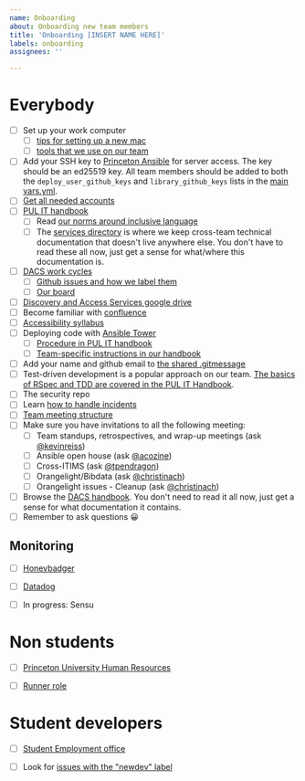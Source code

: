 ```yaml
---
name: Onboarding
about: Onboarding new team members
title: 'Onboarding [INSERT NAME HERE]'
labels: onboarding
assignees: ''

---
```


# Everybody

- [ ] Set up your work computer
    - [ ] [tips for setting up a new mac](https://github.com/pulibrary/pul-it-handbook/blob/main/services/new_mac_setup.md)
    - [ ] [tools that we use on our team](https://github.com/pulibrary/dacs_handbook/blob/main/tools.md)
- [ ] Add your SSH key to [Princeton Ansible](https://github.com/pulibrary/princeton_ansible/blob/main/group_vars/all/vars.yml) for server access. The key should be an ed25519 key. All team members should be added to both the `deploy_user_github_keys` and `library_github_keys` lists in the [main vars.yml](https://github.com/pulibrary/princeton_ansible/blob/main/group_vars/all/vars.yml).
- [ ] [Get all needed accounts](https://github.com/pulibrary/dacs_handbook/blob/main/accounts.md) 
- [ ] [PUL IT handbook](https://github.com/pulibrary/pul-it-handbook)
    - [ ] Read [our norms around inclusive language](https://github.com/pulibrary/pul-it-handbook/blob/main/norms/inclusive_language.md)
    - [ ] The [services directory](https://github.com/pulibrary/pul-it-handbook/tree/main/services) is where we keep cross-team technical documentation that doesn't live anywhere else.  You don't have to read these all now, just get a sense for what/where this documentation is. 
- [ ] [DACS work cycles](https://github.com/pulibrary/dacs_handbook/blob/main/work-cycles.md)
    - [ ] [Github issues and how we label them](https://github.com/pulibrary/dacs_handbook/blob/main/issues-and-labels.md)
    - [ ] [Our board](https://github.com/pulibrary/dacs_handbook/blob/main/board.md)
- [ ] [Discovery and Access Services google drive](https://drive.google.com/drive/folders/1rSAXeVtSKQ_uvo1P7OFMvECNwoKZlsS_)
- [ ] Become familiar with [confluence](https://pul-confluence.atlassian.net/wiki/spaces/PUL/overview?mode=global)
- [ ] [Accessibility syllabus](https://github.com/pulibrary/dacs_handbook/blob/main/Accessibility/accessibility_syllabus.md)
- [ ] Deploying code with [Ansible Tower](https://ansible-tower.princeton.edu/)
    - [ ] [Procedure in PUL IT handbook](https://github.com/pulibrary/pul-it-handbook/blob/main/services/deployment.md)
    - [ ] [Team-specific instructions in our handbook](https://github.com/pulibrary/dacs_handbook/blob/main/deploying-code.md)
- [ ] Add your name and github email to [the shared .gitmessage](https://github.com/pulibrary/pul-it-handbook/blob/main/gitmessage.md)
- [ ] Test-driven development is a popular approach on our team.  [The basics of RSpec and TDD are covered in the PUL IT Handbook](https://github.com/pulibrary/pul-it-handbook/blob/main/training-curriculum/ruby-rspec.md).
- [ ] The security repo
- [ ] Learn [how to handle incidents](https://github.com/pulibrary/dacs_handbook/blob/main/incidents.md)
- [ ] [Team meeting structure](https://github.com/pulibrary/dacs_handbook/blob/main/meetings.md)
- [ ] Make sure you have invitations to all the following meeting:
    - [ ] Team standups, retrospectives, and wrap-up meetings (ask [@kevinreiss](https://github.com/kevinreiss))
    - [ ] Ansible open house (ask [@acozine](https://github.com/acozine))
    - [ ] Cross-ITIMS (ask [@tpendragon](https://github.com/tpendragon))
    - [ ] Orangelight/Bibdata (ask [@christinach](https://github.com/christinach))
    - [ ] Orangelight issues - Cleanup (ask [@christinach](https://github.com/christinach))
- [ ] Browse the [DACS handbook](https://pulibrary.github.io/dacs_handbook/).  You don't need to read it all now, just get a sense for what documentation it contains.
- [ ] Remember to ask questions 😀

## Monitoring

- [ ] [Honeybadger](https://app.honeybadger.io/projects)
- [ ] [Datadog](https://app.datadoghq.com/logs)
- [ ] In progress: Sensu
 

# Non students  
- [ ] [Princeton University Human Resources](https://hr.princeton.edu/)
- [ ] [Runner role](https://github.com/pulibrary/dacs_handbook/blob/main/runner.md)


# Student developers

- [ ] [Student Employment office](https://finaid.princeton.edu/student-employment)
- [ ] Look for [issues with the "newdev" label](https://github.com/search?q=repo%3Apulibrary%2Ffirestone_locator+repo%3Apulibrary%2Flockers_and_study_spaces+repo%3Apulibrary%2Frepecwp+repo%3Apulibrary%2Fmudd-dbs+repo%3Apulibrary%2Fdiscoveryutils+repo%3Apulibrary%2Frecap+repo%3Apulibrary%2Fbibdata+repo%3Apulibrary%2Fspecial_collections+repo%3Apulibrary%2Ffriends_of_pul+repo%3Apulibrary%2Fresearchdata+repo%3Apulibrary%2FDSS+repo%3Apulibrary%2Frequests+repo%3Apulibrary%2Flib_jobs+repo%3Apulibrary%2Fbyzantine_translations+repo%3Apulibrary%2Fpul_library_drupal+repo%3Apulibrary%2Fapprovals+repo%3Apulibrary%2Fgeaccirc+repo%3Apulibrary%2Forangelight+repo%3Apulibrary%2Faspace_helpers+repo%3APrincetonUniversityLibrary/pas-craft3+repo%3APrincetonUniversityLibrary/video_reserves+label%3A"newdev"+state%3Aopen&type=Issues&ref=advsearch&l=&l=)

